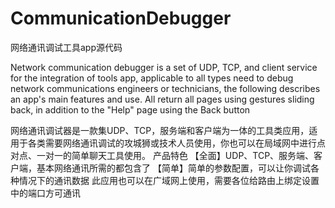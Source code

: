 # CommunicationDebugger
网络通讯调试工具app源代码

Network communication debugger is a set of UDP, TCP, and client service for the integration of tools app, applicable to all types need to debug network communications engineers or technicians, the following describes an app's main features and use.
All return all pages using gestures sliding back, in addition to the "Help" page using the Back button

网络通讯调试器是一款集UDP、TCP，服务端和客户端为一体的工具类应用，适用于各类需要网络通讯调试的攻城狮或技术人员使用，你也可以在局域网中进行点对点、一对一的简单聊天工具使用。
产品特色
【全面】UDP、TCP、服务端、客户端，基本网络通讯所需的都包含了
【简单】简单的参数配置，可以让你调试各种情况下的通讯数据
此应用也可以在广域网上使用，需要各位给路由上绑定设置中的端口方可通讯
